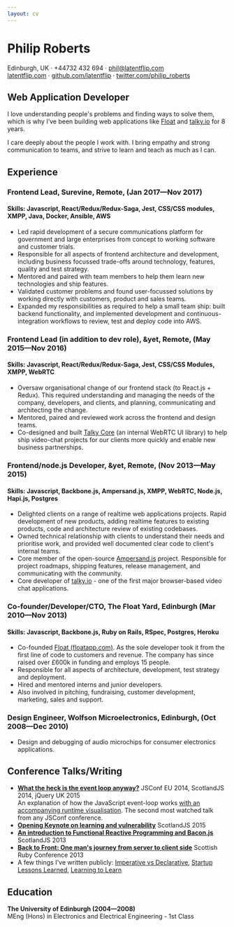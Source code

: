 ```yaml
---
layout: cv
---
```


# Philip Roberts

 Edinburgh, UK · +44732 432 694 · [phil@latentflip.com](mailto:phil@latentflip.com)    
[latentflip.com](http://latentflip.com) · [github.com/latentflip](https://github.com/latentflip) · [twitter.com/philip_roberts](https://twitter.com/philip_roberts)


## Web Application Developer

I love understanding people's problems and finding ways to solve them, which is why I’ve been building web applications like [Float](http://floatapp.com) and [talky.io](http://talky.io) for 8 years.

I care deeply about the people I work with. I bring empathy and strong communication to teams, and strive to learn and teach as much as I can.


## Experience

### **Frontend Lead**,  Surevine, Remote, (Jan 2017—Nov 2017)    
#### Skills: Javascript, React/Redux/Redux-Saga, Jest, CSS/CSS modules, XMPP, Java, Docker, Ansible, AWS

* Led rapid development of a secure communications platform for government and large enterprises from concept to working software and customer trials.
* Responsible for all aspects of frontend architecture and development, including business focussed trade-offs around technology, features, quality and test strategy.
* Mentored and paired with team members to help them learn new technologies and ship features.
* Validated customer problems and found user-focussed solutions by working directly with customers, product and sales teams.
* Expanded my responsibilities as required to help a small team ship: built backend functionality, and implemented development and continuous-integration workflows to review, test and deploy code into AWS.



### **Frontend Lead (in addition to dev role)**, &yet, Remote, (May 2015—Nov 2016)    
#### Skills: Javascript, React/Redux/Redux-Saga, Jest, CSS/CSS Modules, XMPP, WebRTC

* Oversaw organisational change of our frontend stack (to React.js + Redux). This required understanding and managing the needs of the company, developers, and clients, and planning, communicating and architecting the change.
* Mentored, paired and reviewed work across the frontend and design teams.
* Co-designed and built [Talky Core](https://about.talky.io/core/) (an internal WebRTC UI library) to help ship video-chat projects for our clients more quickly and enable new business partnerships.

### **Frontend/node.js Developer**, &yet, Remote, (Nov 2013—May 2015)    
#### Skills: Javascript, Backbone.js, Ampersand.js, XMPP, WebRTC, Node.js, Hapi.js, Postgres

* Delighted clients on a range of realtime web applications projects. Rapid development of new products, adding realtime features to existing products, code and architecture review of existing codebases.
* Owned technical relationship with clients to understand their needs and prioritise work, and provided well documented clear code to client's internal teams. 
* Core member of the open-source [Ampersand.js](https://ampersandjs.com) project. Responsible for project roadmaps, shipping features, release management, and communicating with the community.
* Core developer of [talky.io](https://talky.io) - one of the first major browser-based video chat applications.

### **Co-founder/Developer/CTO**, The Float Yard, Edinburgh (Mar 2010—Nov 2013)    
#### Skills: Javascript, Backbone.js, Ruby on Rails, RSpec, Postgres, Heroku

* Co-founded [Float (floatapp.com)](https://floatapp.com). As the sole developer took it from the first line of code to customers and revenue. The company has since raised over £600k in funding and employs 15 people. 
* Responsible for all aspects of architecture, development, test strategy and deployment.
* Hired and mentored interns and junior developers.
* Also involved in pitching, fundraising, customer development, marketing, sales and support.

### **Design Engineer**, Wolfson Microelectronics, Edinburgh, (Oct 2008—Dec 2010)

* Design and debugging of audio microchips for consumer electronics applications.

## Conference Talks/Writing

* **[What the heck is the event loop anyway?](https://www.youtube.com/watch?v=8aGhZQkoFbQ)** JSConf EU 2014, ScotlandJS 2014, jQuery UK 2015    
An explanation of how the JavaScript event-loop works [with an accompanying runtime visualisation](http://latentflip.com/loupe/). The second most watched talk from any JSConf conference.
* **[Opening Keynote on learning and vulnerability](https://www.youtube.com/watch?v=43BdvIDdZA4)** ScotlandJS 2015
* **[An introduction to Functional Reactive Programming and Bacon.js](https://vimeo.com/68987289)** ScotlandJS 2013
* **[Back to Front: One man's journey from server to client side](https://vimeo.com/66857759)** Scottish Ruby Conference 2013   
* A few things I've written publicly: [Imperative vs Declarative](http://latentflip.com/imperative-vs-declarative), [Startup Lessons Learned](http://latentflip.com/startup-lessons-learned), [Learning to Learn](http://latentflip.com/learning-to-learn)



## Education

**The University of Edinburgh (2004—2008)**  
MEng (Hons) in Electronics and Electrical Engineering - 1st Class
